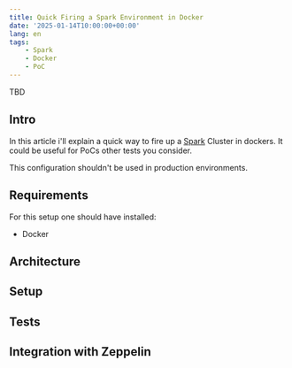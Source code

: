 ```yaml
---
title: Quick Firing a Spark Environment in Docker
date: '2025-01-14T10:00:00+00:00'
lang: en
tags:
    - Spark
    - Docker
    - PoC
---
```


TBD

## Intro ##

In this article i'll explain a quick way to fire up a [Spark](https://spark.apache.org/) Cluster in dockers. It could be useful for PoCs other tests you consider.

This configuration shouldn't be used in production environments.

## Requirements ##

For this setup one should have installed:

* Docker

## Architecture ##

## Setup ##

## Tests ##

## Integration with Zeppelin ##
